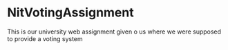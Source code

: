 # NitVotingAssignment
This is our university web assignment given o us where we were supposed to provide a voting system 
